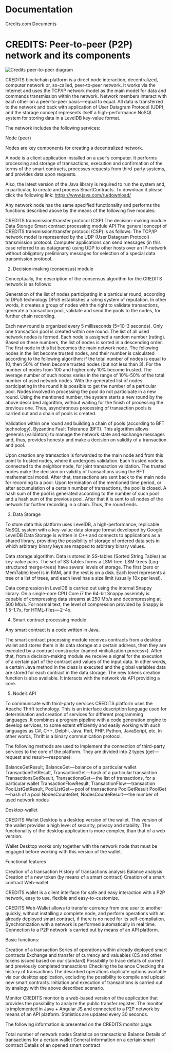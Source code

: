 # Documentation
Credits.com Documents
# CREDITS: Peer-to-peer (P2P) network and its components

![Credits peer-to-peer diagram](https://c.radikal.ru/c18/1804/93/d2e0e7464d8b.jpg)

CREDITS blockchain platform is a direct node interaction, decentralized, computer network or, so-called, peer-to-peer network. It works via the Internet and uses the TCP/IP network model as the main model for data and commands transmission within the network. Network members interact with each other on a peer-to-peer basis — equal to equal. All data is transferred to the network and back with application of User Datagram Protocol (UDP), and the storage concept represents itself a high-performance NoSQL system for storing data in a LevelDB key-value format.

The network includes the following services:

Node (peer)

Nodes are key components for creating a decentralized network.

A node is a client application installed on a user’s computer. It performs processing and storage of transactions, execution and confirmation of the terms of the smart contracts, processes requests from third-party systems, and provides data upon requests.

Also, the latest version of the Java library is required to run the system and, in particular, to create and process SmartContracts. To download it please click the following link: https://www.java.com/ru/download/

Any network node has the same specified functionality and performs the functions described above by the means of the following five modules:

CREDITS transmission/transfer protocol (CSP)
The decision-making module
Data Storage
Smart contract processing module
API
The general concept of CREDITS transmission/transfer protocol (CSP) is as follows:
The TCP/IP network model is represented by the UDP (User Datagram Protocol) transmission protocol. Computer applications can send messages (in this case referred to as datagrams) using UDP to other hosts over an IP-network without obligatory preliminary messages for selection of a special data transmission protocol.

2. Decision-making (consensus) module

Conceptually, the description of the consensus algorithm for the CREDITS network is as follows:

Generation of the list of nodes participating in a particular round, according to DPoS technology
DPoS establishes a rating system of reputation. In other words, it creates a group of nodes with the right to validate transactions, generate a transaction pool, validate and send the pools to the nodes, for further chain recording.

Each new round is organized every 5 milliseconds (5×10–3 seconds). Only one transaction pool is created within one round. The list of all used network nodes is formed. Each node is assigned a random number (rating). Based on these numbers, the list of nodes is sorted in a descending order. The first node in this list becomes the main network node. The following nodes in the list become trusted nodes, and their number is calculated according to the following algorithm: if the total number of nodes is equal to 10, then 50% of them become trusted nodes (but not less than 3). 
For the number of nodes from 100 and higher only 10% become trusted. The average number of such nodes varies in the range of 10%-50% of the total number of used network nodes. With the generated list of nodes participating in the round it is possible to get the number of a particular pool. Nodes involved in processing the pool do not participate in a new round. Using the mentioned number, the system starts a new round by the above described algorithm, without waiting for the finish of processing the previous one. Thus, asynchronous processing of transaction pools is carried out and a chain of pools is created.

Validation within one round and building a chain of pools (according to BFT technology).
Byzantine Fault Tolerance (BFT). This algorithm allows generals (validators) to manage the network state and exchange messages and, thus, provides honesty and make a decision on validity of a transaction and pool.

Upon creation any transaction is forwarded to the main node and from this point to trusted nodes, where it undergoes validation. Each trusted node is connected to the neighbor node, for joint transaction validation. The trusted nodes make the decision on validity of transactions using the BFT mathematical model. After that, transactions are sent back to the main node for recording to a pool. Upon termination of the mentioned time period, or after accumulation of a certain number of transactions, the pool is closed. A hash sum of the pool is generated according to the number of such pool and a hash sum of the previous pool. After that it is sent to all nodes of the network for further recording in a chain. Thus, the round ends.

3) Data Storage

To store data this platform uses LevelDB, a high-performance, replicable NoSQL system with a key-value data storage format developed by Google. LevelDB Data Storage is written in C++ and connects to applications as a shared library, providing the possibility of storage of ordered data sets in which arbitrary binary keys are mapped to arbitrary binary values.

Data storage algorithm. Data is stored in SS-tables (Sorted String Tables) as key-value pairs. The set of SS-tables forms a LSM-tree. LSM-trees (Log-structured merge-trees) have several levels of storage. The first (zero or MemTable) level is in RAM, and the rest is on a disk. Each level represents a tree or a list of trees, and each level has a size limit (usually 10x per level).

Data compression in LevelDB is carried out using the internal Snappy library. On a single-core CPU Core i7 the 64-bit Snappy assembly is capable of compressing data streams at 250 Mb/s and decompressing at 500 Mb/s. For normal text, the level of compression provided by Snappy is 1.5–1.7x, for HTML-files — 2–4x.

4) Smart contract processing module

Any smart contract is a code written in Java.

The smart contract processing module receives contracts from a desktop wallet and stores them in its data storage at a certain address, then they are executed by a contract constructor (named «initialization process»). After that, from a decision-making module we receive a signal for the execution of a certain part of the contract and values of the input data. In other words, a certain Java method in the class is executed and the global variables data are stored for each contract in the data storage. The new tokens creation function is also available. It interacts with the network via API providing a core.

5) Node’s API

To communicate with third-party services CREDITS platform uses the Apache Thrift technology. This is an interface description language used for determination and creation of services for different programming languages. It combines a program pipeline with a code generation engine to develop services, to some extent efficiently and easily working with such languages as C#, C++, Delphi, Java, Perl, PHP, Python, JavaScript, etc. In other words, Thrift is a binary communication protocol.

The following methods are used to implement the connection of third-party services to the core of the platform. They are divided into 2 types (get — request and result — response):

BalanceGetResult, BalanceGet — balance of a particular wallet
TransactionGetResult, TransactionGet — hash of a particular transaction
TransactionsGetResult, TransactionsGet — the list of transactions, for a particular wallet
TransactionFlowResult, TransactionFlow — transaction
PoolListGetResult, PoolListGet — pool of transactions
PoolGetResult PoolGet — hash of a pool
NodesCounteGet, NodesCounteResult — the number of used network nodes

Desktop-wallet

CREDITS Wallet Desktop is a desktop version of the wallet. This version of the wallet provides a high level of security, privacy and stability. The functionality of the desktop application is more complex, than that of a web version.

Wallet Desktop works only together with the network node that must be engaged before working with this version of the wallet.

Functional features

Creation of a transaction
History of transactions analysis
Balance analysis
Creation of a new token (by means of a smart contract)
Creation of a smart contract
Web-wallet

CREDITS wallet is a client interface for safe and easy interaction with a P2P network, easy to use, flexible and easy-to-customize.

CREDITS Web-Wallet allows to transfer currency from one user to another quickly, without installing a complete node, and perform operations with an already deployed smart contract, if there is no need for its self-compilation. Synchronization with a network is performed automatically in real time. Connection to a P2P network is carried out by means of an API platform.

Basic functions:

Creation of a transaction
Series of operations within already deployed smart contracts
Exchange and transfer of currency and valuables (CS and other tokens issued based on our standard)
Possibility to trace details of current and previously completed transactions
Checking the balance
Checking the history of transactions
The described operations duplicate options available via our desktop application, excluding the possibility to compile and upload new smart contracts. Initiation and execution of transactions is carried out by analogy with the above described scenario.

Monitor
CREDITS monitor is a web-based version of the application that provides the possibility to analyze the public transfer register. The monitor is implemented in Java + Angular JS and connected to a P2P network by means of an API platform. Statistics are updated every 30 seconds.

The following information is presented on the CREDITS monitor page:

Total number of network nodes
Statistics on transactions
Balance
Details of transactions for a certain wallet
General information on a certain smart contract
Details of an opened smart contract
